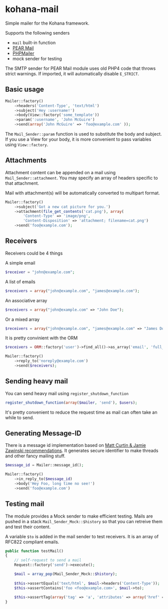 kohana-mail
===========

Simple mailer for the Kohana framework.

Supports the following senders
* ```mail``` built-in function
* [PEAR Mail](http://pear.php.net/package/Mail/)
* [PHPMailer](https://github.com/PHPMailer/PHPMailer)
* mock sender for testing

The SMTP sender for PEAR Mail module uses old PHP4 code that throws strict warnings. If imported, it will automatically disable ```E_STRICT```.

## Basic usage

```php
Mailer::factory()
    ->headers('Content-Type', 'text/html')
    ->subject('Hey :username!')
    ->body(View::factory('some_template'))
    ->param(':username', 'John McGuire')
    ->send(array('John McGuire' => 'foo@example.com' ));
```

The ```Mail_Sender::param``` function is used to substitute the body and subject. If you use a 
View for your body, it is more convenient to pass variables using ```View::factory```.

## Attachments

Attachment content can be appended on a mail using ```Mail_Sender::attachment```. You may specify an array of 
headers specific to that attachment.

Mail with attachment(s) will be automatically converted to multipart format.

```php
Mailer::factory()
    ->subject('Got a new cat picture for you.')
    ->attachment(file_get_contents('cat.png'), array(
        'Content-Type' => 'image/png',
        'Content-Disposition' => 'attachment; filename=cat.png')
    ->send('foo@example.com');
```

## Receivers

Receivers could be 4 things

A simple email

```php
$receiver = "john@example.com";
```

A list of emails

```php
$receivers = array("john@example.com", "james@example.com");
```

An associative array

```php
$receivers = array("john@example.com" => "John Doe");
```

Or a mixed array

```php
$receivers = array("john@example.com", "james@example.com" => "James Doe");
```

It is pretty convinient with the ORM

```php
$receivers = ORM::factory('user')->find_all()->as_array('email', 'full_name');

Mailer::factory()
    ->reply_to('noreply@example.com')
    ->send($receivers);
```

## Sending heavy mail

You can send heavy mail using ```register_shutdown_function```

```php
register_shutdown_function(array($mailer, 'send'), $users);
```

It's pretty convenient to reduce the request time as mail can often take an
while to send.

## Generating Message-ID

There is a message id implementation based on [Matt Curtin & Jamie Zawinski recommendations](http://www.jwz.org/doc/mid.html). It generates
secure identifier to make threads and other fancy mailing stuff.

```php
$message_id = Mailer::message_id();

Mailer::factory()
    ->in_reply_to($message_id)
    ->body('Hey Foo, long time no see!')
    ->send('foo@example.com')
```

## Testing mail

The module provides a Mock sender to make efficient testing. Mails are pushed in a stack ```Mail_Sender_Mock::$history``` so that you can retreive them and test their content.

A variable ```$to``` is added in the mail sender to test receivers. It is an array of RFC822 compliant emails.

```php
public function testMail() 
{
    // self-request to send a mail
    Request::factory('send')->execute();

    $mail = array_pop(Mail_Sender_Mock::$history);
    
    $this->assertEquals('text/html', $mail->headers('Content-Type'));
    $this->assertContains('foo <foo@example.com>', $mail->to);
    
    $this->assertTag(array('tag' => 'a', 'attributes' => array('href' => 'http://example.com')), $mail->body());
}
```
